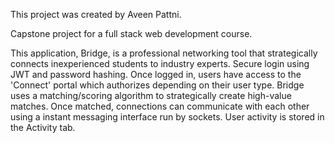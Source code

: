This project was created by Aveen Pattni.

Capstone project for a full stack web development course.

This application, Bridge, is a professional networking tool that strategically connects inexperienced students to industry experts.
Secure login using JWT and password hashing.
Once logged in, users have access to the 'Connect' portal which authorizes depending on their user type.
Bridge uses a matching/scoring algorithm to strategically create high-value matches.
Once matched, connections can communicate with each other using a instant messaging interface run by sockets.
User activity is stored in the Activity tab.